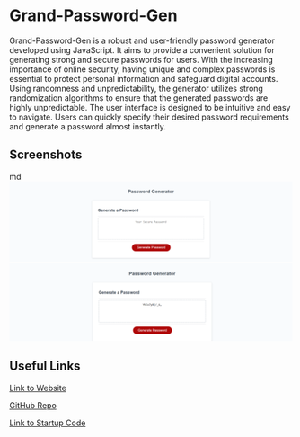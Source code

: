 # Grand-Password-Gen

Grand-Password-Gen is a robust and user-friendly password generator developed using JavaScript. It aims to provide a convenient solution for generating strong and secure passwords for users. With the increasing importance of online security, having unique and complex passwords is essential to protect personal information and safeguard digital accounts. Using randomness and unpredictability, the generator utilizes strong randomization algorithms to ensure that the generated passwords are highly unpredictable. The user interface is designed to be intuitive and easy to navigate. Users can quickly specify their desired password requirements and generate a password almost instantly.




## Screenshots

md
![App Screenshot](.\assets\images\jofel7.github.io_Grand-Password-Gen_.png)
![App Screenshot](.\assets\images\jofel7.github.io_Grand-Password-Gen_generated.png)


## Useful Links

[Link to Website](https://jofel7.github.io/Grand-Password-Gen/)

[GitHub Repo](https://github.com/JoFel7/Grand-Password-Gen)

[Link to Startup Code](https://github.com/coding-boot-camp/friendly-parakeet)